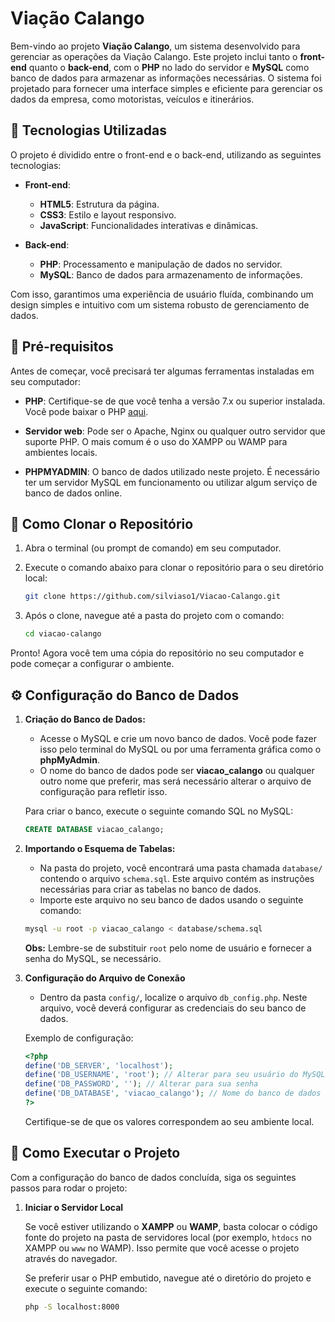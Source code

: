 # Viação Calango

Bem-vindo ao projeto **Viação Calango**, um sistema desenvolvido para gerenciar as operações da Viação Calango. Este projeto inclui tanto o **front-end** quanto o **back-end**, com o **PHP** no lado do servidor e **MySQL** como banco de dados para armazenar as informações necessárias. O sistema foi projetado para fornecer uma interface simples e eficiente para gerenciar os dados da empresa, como motoristas, veículos e itinerários.

## 🚀 Tecnologias Utilizadas

O projeto é dividido entre o front-end e o back-end, utilizando as seguintes tecnologias:

- **Front-end**:  
  - **HTML5**: Estrutura da página.
  - **CSS3**: Estilo e layout responsivo.
  - **JavaScript**: Funcionalidades interativas e dinâmicas.

- **Back-end**:  
  - **PHP**: Processamento e manipulação de dados no servidor.
  - **MySQL**: Banco de dados para armazenamento de informações.
  
Com isso, garantimos uma experiência de usuário fluída, combinando um design simples e intuitivo com um sistema robusto de gerenciamento de dados.

## 🔧 Pré-requisitos

Antes de começar, você precisará ter algumas ferramentas instaladas em seu computador:

- **PHP**: Certifique-se de que você tenha a versão 7.x ou superior instalada. Você pode baixar o PHP [aqui](https://www.php.net/downloads).
  
- **Servidor web**: Pode ser o Apache, Nginx ou qualquer outro servidor que suporte PHP. O mais comum é o uso do XAMPP ou WAMP para ambientes locais.
  
- **PHPMYADMIN**: O banco de dados utilizado neste projeto. É necessário ter um servidor MySQL em funcionamento ou utilizar algum serviço de banco de dados online.

## 📂 Como Clonar o Repositório

1. Abra o terminal (ou prompt de comando) em seu computador.
2. Execute o comando abaixo para clonar o repositório para o seu diretório local:

    ```bash
    git clone https://github.com/silviaso1/Viacao-Calango.git
    ```

3. Após o clone, navegue até a pasta do projeto com o comando:

    ```bash
    cd viacao-calango
    ```

Pronto! Agora você tem uma cópia do repositório no seu computador e pode começar a configurar o ambiente.

## ⚙️ Configuração do Banco de Dados

1. **Criação do Banco de Dados:**

   - Acesse o MySQL e crie um novo banco de dados. Você pode fazer isso pelo terminal do MySQL ou por uma ferramenta gráfica como o **phpMyAdmin**.
   - O nome do banco de dados pode ser **viacao_calango** ou qualquer outro nome que preferir, mas será necessário alterar o arquivo de configuração para refletir isso.

   Para criar o banco, execute o seguinte comando SQL no MySQL:

    ```sql
    CREATE DATABASE viacao_calango;
    ```

2. **Importando o Esquema de Tabelas:**

   - Na pasta do projeto, você encontrará uma pasta chamada `database/` contendo o arquivo `schema.sql`. Este arquivo contém as instruções necessárias para criar as tabelas no banco de dados.
   - Importe este arquivo no seu banco de dados usando o seguinte comando:

    ```bash
    mysql -u root -p viacao_calango < database/schema.sql
    ```

    **Obs:** Lembre-se de substituir `root` pelo nome de usuário e fornecer a senha do MySQL, se necessário.

3. **Configuração do Arquivo de Conexão**

   - Dentro da pasta `config/`, localize o arquivo `db_config.php`. Neste arquivo, você deverá configurar as credenciais do seu banco de dados.

    Exemplo de configuração:

    ```php
    <?php
    define('DB_SERVER', 'localhost');
    define('DB_USERNAME', 'root'); // Alterar para seu usuário do MySQL
    define('DB_PASSWORD', ''); // Alterar para sua senha
    define('DB_DATABASE', 'viacao_calango'); // Nome do banco de dados
    ?>
    ```

    Certifique-se de que os valores correspondem ao seu ambiente local.

## 🚀 Como Executar o Projeto

Com a configuração do banco de dados concluída, siga os seguintes passos para rodar o projeto:

1. **Iniciar o Servidor Local**

   Se você estiver utilizando o **XAMPP** ou **WAMP**, basta colocar o código fonte do projeto na pasta de servidores local (por exemplo, `htdocs` no XAMPP ou `www` no WAMP). Isso permite que você acesse o projeto através do navegador.

   Se preferir usar o PHP embutido, navegue até o diretório do projeto e execute o seguinte comando:

   ```bash
   php -S localhost:8000
